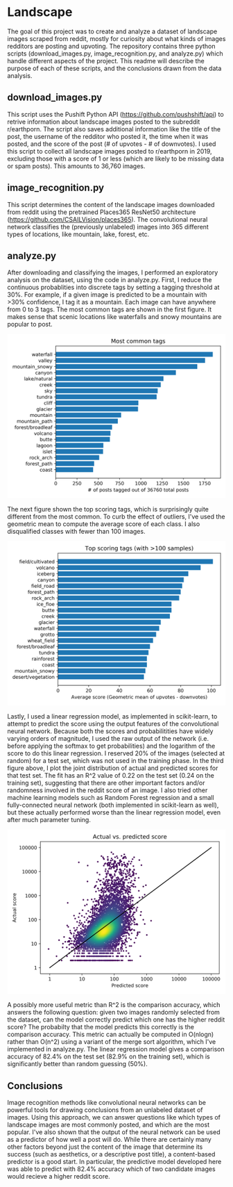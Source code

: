 # Landscape
The goal of this project was to create and analyze a dataset of landscape images scraped from reddit, mostly for curiosity about what kinds of images redditors are posting and upvoting.
The repository contains three python scripts (download_images.py, image_recognition.py, and analyze.py) which handle different aspects of the project. This readme will describe the purpose of each of these scripts, and the conclusions drawn from the data analysis.

## download_images.py
This script uses the Pushift Python API (https://github.com/pushshift/api) to retrive information about landscape images posted to the subreddit r/earthporn.
The script also saves additional information like the title of the post, the username of the redditor who posted it, the time when it was posted, and the score of the post (# of upvotes - # of downvotes).
I used this script to collect all landscape images posted to r/earthporn in 2019, excluding those with a score of 1 or less (which are likely to be missing data or spam posts).
This amounts to 36,760 images.

## image_recognition.py
This script determines the content of the landscape images downloaded from reddit using the pretrained Places365 ResNet50 architecture (https://github.com/CSAILVision/places365).
The convolutional neural network classifies the (previously unlabeled) images into 365 different types of locations, like mountain, lake, forest, etc.

## analyze.py
After downloading and classifying the images, I performed an exploratory analysis on the dataset, using the code in analyze.py.
First, I reduce the continuous probablities into discrete tags by setting a tagging threshold at 30%.
For example, if a given image is predicted to be a mountain with >30% confidence, I tag it as a mountain.
Each image can have anywhere from 0 to 3 tags.
The most common tags are shown in the first figure.
It makes sense that scenic locations like waterfalls and snowy mountains are popular to post.

![common_tags.png](https://github.com/tennessejoyce/Landscape/blob/master/common_tags.png)

The next figure shown the top scoring tags, which is surprisingly quite different from the most common.
To curb the effect of outliers, I've used the geometric mean to compute the average score of each class.
I also disqualified classes with fewer than 100 images. 

![top_scoring_tags.png](https://github.com/tennessejoyce/Landscape/blob/master/top_scoring_tags.png)

Lastly, I used a linear regression model, as implemented in scikit-learn, to attempt to predict the score using the output features of the convolutional neural network.
Because both the scores and probabilitities have widely varying orders of magnitude, I used the raw output of the network (i.e. before applying the softmax to get probabilities) and the logarithm of the score to do this linear regression.
I reserved 20% of the images (selected at random) for a test set, which was not used in the training phase.
In the third figure above, I plot the joint distribution of actual and predicted scores for that test set.
The fit has an R^2 value of 0.22 on the test set (0.24 on the training set), suggesting that there are other important factors and/or randomness involved in the reddit score of an image.
I also tried other machine learning models such as Random Forest regression and a small fully-connected neural network (both implemented in scikit-learn as well), but these actually performed worse than the linear regression model, even after much parameter tuning.

![actual_vs_predicted.png](https://github.com/tennessejoyce/Landscape/blob/master/actual_vs_predicted.png)

A possibly more useful metric than R^2 is the comparison accuracy, which answers the following question: given two images randomly selected from the dataset, can the model correctly predict which one has the higher reddit score?
The probabilty that the model predicts this correctly is the comparison accuracy.
This metric can actually be computed in O(nlogn) rather than O(n^2) using a variant of the merge sort algorithm, which I've implemented in analyze.py.
The linear regression model gives a comparison accuracy of 82.4% on the test set (82.9% on the training set), which is significantly better than random guessing (50%).

## Conclusions
Image recognition methods like convolutional neural networks can be powerful tools for drawing conclusions from an unlabeled dataset of images.
Using this approach, we can answer questions like which types of landscape images are most commonly posted, and which are the most popular.
I've also shown that the output of the neural network can be used as a predictor of how well a post will do.
While there are certainly many other factors beyond just the content of the image that determine its success (such as aesthetics, or a descriptive post title), a content-based predictor is a good start.
In particular, the predictive model developed here was able to predict with 82.4% accuracy which of two candidate images would recieve a higher reddit score.


